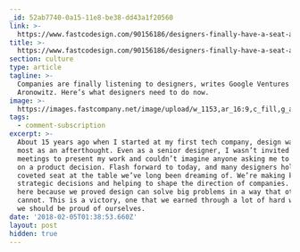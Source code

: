 ```yaml
---
_id: 52ab7740-0a15-11e8-be38-dd43a1f20560
link: >-
  https://www.fastcodesign.com/90156186/designers-finally-have-a-seat-at-the-table-now-what
title: >-
  https://www.fastcodesign.com/90156186/designers-finally-have-a-seat-at-the-table-now-what
section: culture
type: article
tagline: >-
  Companies are finally listening to designers, writes Google Ventures’ Kate
  Aronowitz. Here’s what designers need to do now.
image: >-
  https://images.fastcompany.net/image/upload/w_1153,ar_16:9,c_fill,g_auto,f_auto,q_auto,fl_lossy/wp-cms/uploads/sites/4/2018/01/p-1-from-google-ventures-why-users-matter-more-than-business.jpg
tags:
  - comment-subscription
excerpt: >-
  About 15 years ago when I started at my first tech company, design was seen by
  most as an afterthought. Even as a senior designer, I wasn’t invited to
  meetings to present my work and couldn’t imagine anyone asking me to weigh in
  on a product decision. Flash forward to today, and many designers hold the
  coveted seat at the table we’ve long been dreaming of. We’re making key
  strategic decisions and helping to shape the direction of companies. We got
  here because we proved design can solve big problems in a way that others
  cannot. This is a victory, one that we earned through a lot of hard work, and
  we should be proud of ourselves.
date: '2018-02-05T01:38:53.660Z'
layout: post
hidden: true
---
```

 
